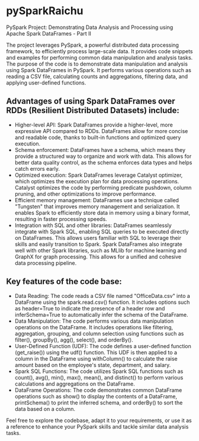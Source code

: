 # pySparkRaichu
PySpark Project: Demonstrating Data Analysis and Processing using Apache Spark DataFrames - Part II

The project leverages PySpark, a powerful distributed data processing framework, to efficiently process large-scale data. It provides code snippets and examples for performing common data manipulation and analysis tasks.
The purpose of the code is to demonstrate data manipulation and analysis using Spark DataFrames in PySpark. It performs various operations such as reading a CSV file, calculating counts and aggregations, filtering data, and applying user-defined functions.

## Advantages of using Spark DataFrames over RDDs (Resilient Distributed Datasets) include:
- Higher-level API: Spark DataFrames provide a higher-level, more expressive API compared to RDDs. DataFrames allow for more concise and readable code, thanks to built-in functions and optimized query execution.
- Schema enforcement: DataFrames have a schema, which means they provide a structured way to organize and work with data. This allows for better data quality control, as the schema enforces data types and helps catch errors early.
- Optimized execution: Spark DataFrames leverage Catalyst optimizer, which optimizes the execution plan for data processing operations. Catalyst optimizes the code by performing predicate pushdown, column pruning, and other optimizations to improve performance.
- Efficient memory management: DataFrames use a technique called "Tungsten" that improves memory management and serialization. It enables Spark to efficiently store data in memory using a binary format, resulting in faster processing speeds.
- Integration with SQL and other libraries: DataFrames seamlessly integrate with Spark SQL, enabling SQL queries to be executed directly on DataFrames. This allows users familiar with SQL to leverage their skills and easily transition to Spark. Spark DataFrames also integrate well with other Spark libraries, such as MLlib for machine learning and GraphX for graph processing. This allows for a unified and cohesive data processing pipeline.

## Key features of the code base:
- Data Reading: The code reads a CSV file named "OfficeData.csv" into a DataFrame using the spark.read.csv() function. It includes options such as header=True to indicate the presence of a header row and inferSchema=True to automatically infer the schema of the DataFrame.
- Data Manipulation: The code performs various data manipulation operations on the DataFrame. It includes operations like filtering, aggregation, grouping, and column selection using functions such as filter(), groupBy(), agg(), select(), and orderBy().
- User-Defined Function (UDF): The code defines a user-defined function (get_raise()) using the udf() function. This UDF is then applied to a column in the DataFrame using withColumn() to calculate the raise amount based on the employee's state, department, and salary.
- Spark SQL Functions: The code utilizes Spark SQL functions such as count(), avg(), min(), max(), mean(), and distinct() to perform various calculations and aggregations on the DataFrame.
- DataFrame Operations: The code demonstrates common DataFrame operations such as show() to display the contents of a DataFrame, printSchema() to print the inferred schema, and orderBy() to sort the data based on a column.

Feel free to explore the codebase, adapt it to your requirements, or use it as a reference to enhance your PySpark skills and tackle similar data analysis tasks.

